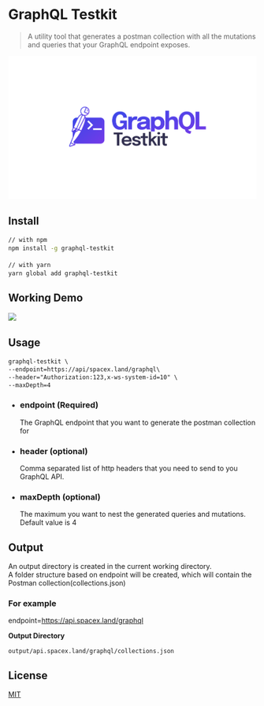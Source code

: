 # GraphQL Testkit

> A utility tool that generates a postman collection with all the mutations and queries that your GraphQL endpoint exposes.

![](assets/logo.svg)


## Install

```sh
// with npm
npm install -g graphql-testkit

// with yarn
yarn global add graphql-testkit
```

## Working Demo

![](assets/demo.gif)

## Usage

```
graphql-testkit \ 
--endpoint=https://api/spacex.land/graphql\ 
--header="Authorization:123,x-ws-system-id=10" \
--maxDepth=4
```

- ### endpoint (Required)
    The GraphQL endpoint that you want to generate the postman collection for

- ### header (optional)
    Comma separated list of http headers that you need to send to you GraphQL API.

- ### maxDepth (optional)
    The maximum you want to nest the generated queries and mutations. Default value is 4

## Output
An output directory is created in the current working directory.  
A folder structure based on endpoint will be created, which will contain the Postman collection(collections.json)


### For example

endpoint=https://api.spacex.land/graphql

<b>Output Directory</b>
```
output/api.spacex.land/graphql/collections.json
```

## License

[MIT](LICENSE)
